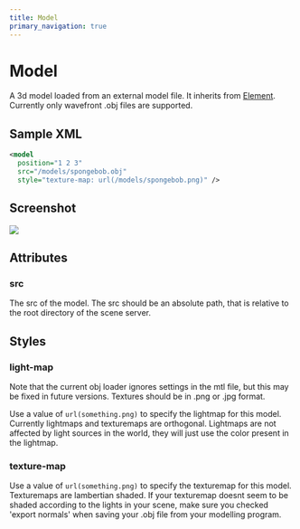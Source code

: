 ```yaml
---
title: Model
primary_navigation: true
---
```


# Model

A 3d model loaded from an external model file. It inherits from [Element](/element.html). Currently only wavefront .obj files are supported.

## Sample XML

```xml
<model 
  position="1 2 3" 
  src="/models/spongebob.obj" 
  style="texture-map: url(/models/spongebob.png)" />
```

## Screenshot

<img src="/images/model.png" class="screenshot" />

## Attributes

### src

The src of the model. The src should be an absolute path, that is relative to the root directory of the scene server.

## Styles

### light-map

Note that the current obj loader ignores settings in the mtl file, but this may be fixed in future versions. Textures should be in .png or .jpg format.

Use a value of `url(something.png)` to specify the lightmap for this model. Currently lightmaps and texturemaps are orthogonal. Lightmaps are not affected by light sources in the world, they will just use the color present in the lightmap.

### texture-map

Use a value of `url(something.png)` to specify the texturemap for this model. Texturemaps are lambertian shaded. If your texturemap doesnt seem to be shaded according to the lights in your scene, make sure you checked 'export normals' when saving your .obj file from your modelling program.